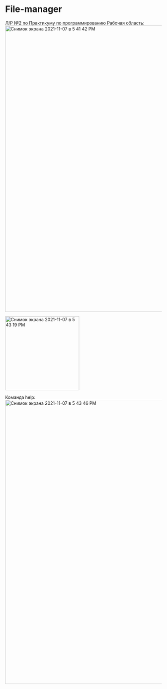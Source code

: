 # File-manager
Л/Р №2 по Практикуму по программированию
Рабочая область:
<img width="920" alt="Снимок экрана 2021-11-07 в 5 41 42 PM" src="https://user-images.githubusercontent.com/78501727/140649716-90cab4a2-2860-4d4e-b735-1bfc74262c23.png">

<img width="238" alt="Снимок экрана 2021-11-07 в 5 43 19 PM" src="https://user-images.githubusercontent.com/78501727/140649741-c601ed13-6eab-4601-9128-f51fba482918.png">

Команда help:
<img width="913" alt="Снимок экрана 2021-11-07 в 5 43 46 PM" src="https://user-images.githubusercontent.com/78501727/140649767-581d076b-0f67-4652-aaa8-55bc47648cf1.png">

